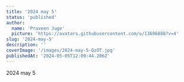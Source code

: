 ```yaml
---
title: '2024 may 5'
status: 'published'
author:
  name: 'Praveen Juge'
  picture: 'https://avatars.githubusercontent.com/u/13696888?v=4'
slug: '2024-may-5'
description: ''
coverImage: '/images/2024-may-5-QzOT.jpg'
publishedAt: '2024-05-05T12:09:44.206Z'
---
```


2024 may 5